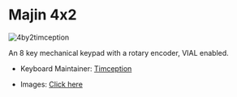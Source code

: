 # Majin 4x2
 ![4by2timception](https://user-images.githubusercontent.com/84595044/205848693-743dcb17-f25c-449d-bbf1-439567e6ed2e.jpg)


An 8 key mechanical keypad with a rotary encoder, VIAL enabled.

* Keyboard Maintainer: [Timception](https://github.com/Timception)

* Images: [Click here](https://instagram.com/keykraft)
